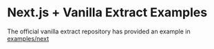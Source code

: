 # Next.js + Vanilla Extract Examples

The official vanilla extract repository has provided an example in [examples/next](https://github.com/vanilla-extract-css/vanilla-extract/tree/master/examples/next)
